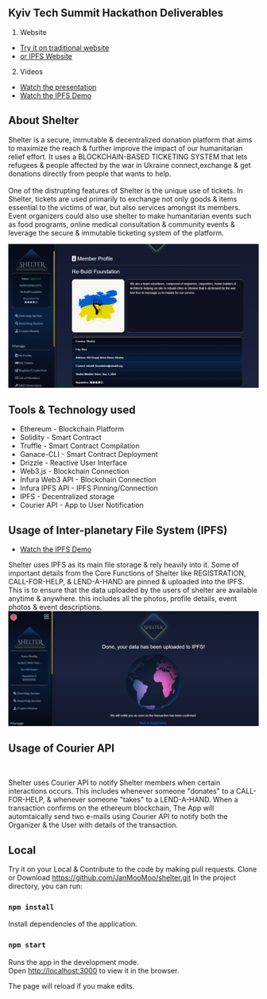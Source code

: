 
## Kyiv Tech Summit Hackathon Deliverables

1. Website <br />
* [Try it on traditional website](https://shelter.services) <br />
* [or IPFS Website](https://shelter.on.fleek.co) <br />

2. Videos <br />
* [Watch the presentation](https://youtu.be/4S_hRp-6A5k) <br />
* [Watch the IPFS Demo](https://youtu.be/o7eD2ZSegaU) <br />

## About Shelter
Shelter is a secure, immutable & decentralized donation platform that aims to maximize the reach & further improve the impact of our humanitarian relief effort. It uses a BLOCKCHAIN-BASED TICKETING SYSTEM that lets refugees & people affected by the war in Ukraine connect,exchange & get donations directly from people that wants to help.
<br />
<br />
One of the distrupting features of Shelter is the unique use of tickets. In Shelter, tickets are used primarily to exchange not only goods & items essential to the victims of war, but also services amongst its members. Event organizers could also use shelter to make humanitarian events such as food programs, online medical consultation & community events & leverage the secure & immutable ticketing system of the platform.



![ReadPhoto](readphoto.png)
<br />

## Tools & Technology used
* Ethereum - Blockchain Platform          <br/>
* Solidity - Smart Contract          <br/>
* Truffle - Smart Contract Compilation       <br/>
* Ganace-CLI - Smart Contract Deployment     <br/>
* Drizzle - Reactive User Interface    <br/>
* Web3.js - Blockchain Connection      <br/>
* Infura Web3 API - Blockchain Connection    <br/>
* Infura IPFS API - IPFS Pinning/Connection    <br/>
* IPFS - Decentralized storage   <br/>
* Courier API - App to User Notification   <br/>


## Usage of Inter-planetary File System (IPFS)
* [Watch the IPFS Demo](https://youtu.be/o7eD2ZSegaU) <br />

Shelter uses IPFS as its main file storage & rely heavily into it. Some of important details from the Core Functions of Shelter like REGISTRATION, CALL-FOR-HELP, & LEND-A-HAND are pinned & uploaded into the IPFS.
This is to ensure that the data uploaded by the users of shelter are available anytime & anywhere. this includes all the photos, profile details, event photos & event descriptions.
<br />
![ReadPhoto](readphoto2.png)
<br />

## Usage of Courier API
<br/>

Shelter uses Courier API to notify Shelter members when certain interactions occurs.
This includes whenever someone "donates" to a CALL-FOR-HELP,
& whenever someone "takes" to a LEND-A-HAND.
When a transaction confirms on the ethereum blockchain,
The App will automtaically send two e-mails using Courier API
to notify both the Organizer & the User with details of the transaction.
<br />

## Local
Try it on your Local & Contribute to the code by making pull requests.
Clone or Download https://github.com/JanMooMoo/shelter.git
In the project directory, you can run:

### `npm install`
Install dependencies of the application.

### `npm start`

Runs the app in the development mode.<br />
Open [http://localhost:3000](http://localhost:3000) to view it in the browser.

The page will reload if you make edits.<br />

